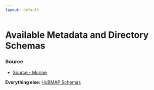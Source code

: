 ```yaml
---
layout: default
---
```


# Available Metadata and Directory Schemas
### Source
- [Source - Murine](/libraries/ingest-validation-tools/schemas/source-murine)

**Everything else:** [HuBMAP Schemas](https://software.docs.hubmapconsortium.org/metadata)
